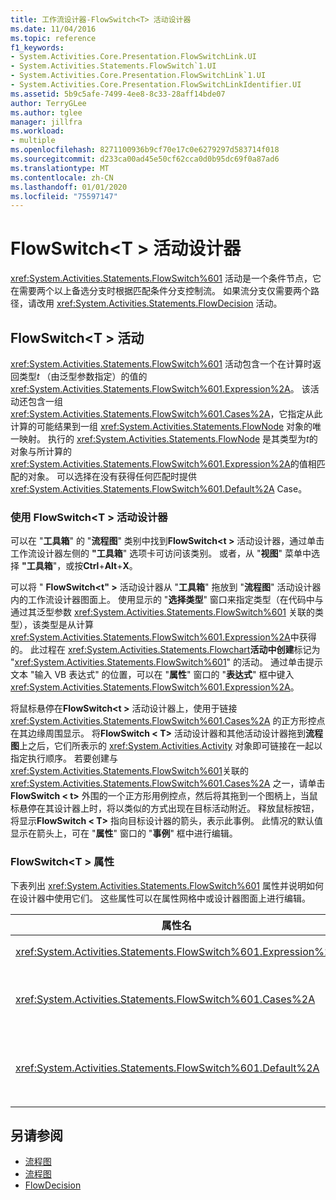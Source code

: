 ```yaml
---
title: 工作流设计器-FlowSwitch<T> 活动设计器
ms.date: 11/04/2016
ms.topic: reference
f1_keywords:
- System.Activities.Core.Presentation.FlowSwitchLink.UI
- System.Activities.Statements.FlowSwitch`1.UI
- System.Activities.Core.Presentation.FlowSwitchLink`1.UI
- System.Activities.Core.Presentation.FlowSwitchLinkIdentifier.UI
ms.assetid: 5b9c5afe-7499-4ee8-8c33-28aff14bde07
author: TerryGLee
ms.author: tglee
manager: jillfra
ms.workload:
- multiple
ms.openlocfilehash: 8271100936b9cf70e17c0e6279297d583714f018
ms.sourcegitcommit: d233ca00ad45e50cf62cca0d0b95dc69f0a87ad6
ms.translationtype: MT
ms.contentlocale: zh-CN
ms.lasthandoff: 01/01/2020
ms.locfileid: "75597147"
---
```

# <a name="flowswitcht-activity-designer"></a>FlowSwitch\<T > 活动设计器

<xref:System.Activities.Statements.FlowSwitch%601> 活动是一个条件节点，它在需要两个以上备选分支时根据匹配条件分支控制流。 如果流分支仅需要两个路径，请改用 <xref:System.Activities.Statements.FlowDecision> 活动。

## <a name="the-flowswitcht-activity"></a>FlowSwitch\<T > 活动

<xref:System.Activities.Statements.FlowSwitch%601> 活动包含一个在计算时返回类型*t* （由泛型参数指定）的值的 <xref:System.Activities.Statements.FlowSwitch%601.Expression%2A>。 该活动还包含一组 <xref:System.Activities.Statements.FlowSwitch%601.Cases%2A>，它指定从此计算的可能结果到一组 <xref:System.Activities.Statements.FlowNode> 对象的唯一映射。 执行的 <xref:System.Activities.Statements.FlowNode> 是其类型为*t*的对象与所计算的 <xref:System.Activities.Statements.FlowSwitch%601.Expression%2A>的值相匹配的对象。 可以选择在没有获得任何匹配时提供 <xref:System.Activities.Statements.FlowSwitch%601.Default%2A> Case。

### <a name="using-the-flowswitcht-activity-designer"></a>使用 FlowSwitch\<T > 活动设计器

可以在 "**工具箱**" 的 "**流程图**" 类别中找到**FlowSwitch\<t >** 活动设计器，通过单击工作流设计器左侧的 **"工具箱**" 选项卡可访问该类别。 或者，从 "**视图**" 菜单中选择 **"工具箱**"，或按**Ctrl**+**Alt**+**X**。

可以将 " **FlowSwitch\<t" >** 活动设计器从 "**工具箱**" 拖放到 "**流程图**" 活动设计器内的工作流设计器图面上。 使用显示的 "**选择类型**" 窗口来指定类型（在代码中与通过其泛型参数 <xref:System.Activities.Statements.FlowSwitch%601> 关联的类型），该类型是从计算 <xref:System.Activities.Statements.FlowSwitch%601.Expression%2A>中获得的。 此过程在 <xref:System.Activities.Statements.Flowchart>**活动中创建**标记为 "<xref:System.Activities.Statements.FlowSwitch%601>" 的活动。 通过单击提示文本 "输入 VB 表达式" 的位置，可以在 "**属性**" 窗口的 "**表达式**" 框中键入 <xref:System.Activities.Statements.FlowSwitch%601.Expression%2A>。

将鼠标悬停在**FlowSwitch\<t >** 活动设计器上，使用于链接 <xref:System.Activities.Statements.FlowSwitch%601.Cases%2A> 的正方形控点在其边缘周围显示。 将**FlowSwitch < T\>** 活动设计器和其他活动设计器拖到**流程图**上之后，它们所表示的 <xref:System.Activities.Activity> 对象即可链接在一起以指定执行顺序。 若要创建与 <xref:System.Activities.Statements.FlowSwitch%601>关联的 <xref:System.Activities.Statements.FlowSwitch%601.Cases%2A> 之一，请单击**FlowSwitch < t\>** 外围的一个正方形用例控点，然后将其拖到一个图柄上，当鼠标悬停在其设计器上时，将以类似的方式出现在目标活动附近。 释放鼠标按钮，将显示**FlowSwitch < T\>** 指向目标设计器的箭头，表示此事例。 此情况的默认值显示在箭头上，可在 "**属性**" 窗口的 "**事例**" 框中进行编辑。

### <a name="the-flowswitcht-properties"></a>FlowSwitch\<T > 属性

下表列出 <xref:System.Activities.Statements.FlowSwitch%601> 属性并说明如何在设计器中使用它们。 这些属性可以在属性网格中或设计器图面上进行编辑。

|属性名|必需|用量|
|-|--------------|-|
|<xref:System.Activities.Statements.FlowSwitch%601.Expression%2A>|True|指定表达式，通过计算该表达式来确定在执行路径中可切换到哪个 <xref:System.Activities.Statements.FlowSwitch%601.Cases%2A>。|
|<xref:System.Activities.Statements.FlowSwitch%601.Cases%2A>|False|指定通过从 <xref:System.Activities.Statements.FlowSwitch%601.Expression%2A> 的可能计算结果到一组 <xref:System.Activities.Statements.FlowNode> 对象的唯一映射。|
|<xref:System.Activities.Statements.FlowSwitch%601.Default%2A>|True|指定当 <xref:System.Activities.Statements.FlowSwitch%601.Expression%2A> 的计算值与 <xref:System.Activities.Statements.FlowSwitch%601.Cases%2A> 对象中包含的值之一不匹配时的映射。|

## <a name="see-also"></a>另请参阅

- [流程图](../workflow-designer/flowchart-activity-designers.md)
- [流程图](../workflow-designer/flowchart-activity-designer.md)
- [FlowDecision](../workflow-designer/flowdecision-activity-designer.md)
